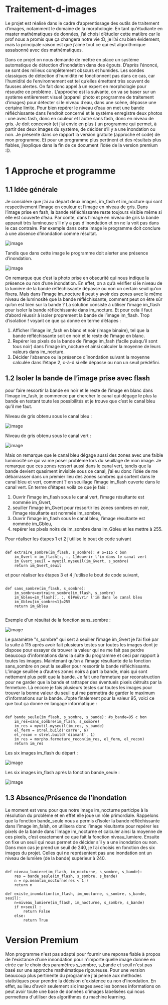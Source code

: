 # Traitement-d-images

Le projet est réalisé dans le cadre d’apprentissage des outils de traitement d’images, notamment le domaine de
la morphologie. En tant qu’étudiante en master mathématiques de données, j’ai choisi d’étudier cette matière
car le prof nous a promis que ça changera notre vie :D, je l’ai cru bien évidement, mais la principale raison
est que j’aime tout ce qui est algorithmique assaisonné avec des mathématiques. 

Dans ce projet on nous demande de mettre en place un système automatique de détection d’inondation dans
des égouts. D’après l’énoncé, se sont des milieux complètement obscurs et humides. Les sondes classiques
de détection d’humidité ne fonctionnent pas dans ce cas, car l’humidité de l’environnement est tel qu’elles
émettent très souvent de fausses alertes. On fait donc appel à un expert en morphologie pour résoudre ce
problème . L’approche est la suivante, on va se baser sur un système entièrement visuel (appareil photo et
programme de traitement d’images) pour détecter si le niveau d’eau, dans une scène, dépasse une certaine
limite. Pour bien repérer le niveau d’eau on met une bande réfléchissante dans l’endroit concerné et le système
enregistre deux photos : une avec fash, donc en couleur et l’autre sans fash, donc en niveau de gris.
Je doit concevoir (et j’ai envie en plus ) un programme qui permet, à partir des deux images du système, de
décider s’il y a une inondation ou non. Je présente dans ce rapport la version gratuite (approche et code) de
mon programme. Et pour un programme plus pertinent et des résultats plus fiables, j’explique dans la fin de
ce document l’idée de la version premium :D.

# 1 Approche et programme

## 1.1 Idée générale

Je considère que j’ai au départ deux images, im_fash et im_nocture qui sont respectivement l’image en couleur
et l’image en niveau de gris. Dans l’image prise en fash, la bande réfléchissante reste toujours visible même
si elle est couverte d’eau. Par conte, dans l’image en niveau de gris la bande apparait très lumineuse s’il n’y
a pas d’inondation et on ne la voit pas dans le cas contraire. Par exemple dans cette image le programme doit
conclure à une absence d’inondation comme résultat. 

![image](https://user-images.githubusercontent.com/77968416/113585722-eafb5780-962c-11eb-85ea-d8ae2e9c5eed.png)

Tandis que dans cette image le programme doit alerter une présence d’inondation.

![image](https://user-images.githubusercontent.com/77968416/113585882-1b42f600-962d-11eb-9893-c62e573400d6.png)

On remarque que c’est la photo prise en obscurité qui nous indique la présence ou non d’une inondation. En
effet, on a qu’à vérifier si le niveau de la lumière de la bande réfléchissante dépasse ou non un certain seuil
qu’on fixera. Mais dans l’image im_nocture il peut y avoir des zones avec le même niveau de luminosité que
la bande réfléchissante, comment peut on être sûr qu’on est bien sur la bande ? La solution consiste à utiliser
l’image im_flash pour isoler la bande réfléchissante dans im_nocture. Et pour cela il faut d’abord réussir à
isoler proprement la bande de l’image im_flash. Trop d’isolation ! voyant ce que ça donne en terme d’étapes :

1. Afficher l’image im_fash en blanc et noir (image binaire), tel que la bande réfléchissante soit en noir
et le reste de l’image en blanc.
2. Repérer les pixels de la bande de l’image im_fash (facile puisqu’il sont tous noir) dans l’image im_nocture
et ainsi calculer la moyenne de leurs valeurs dans im_nocture.
3. Décider l’absence ou la présence d’inondation suivant la moyenne calculée dans l’étape 2, c-à-d si elle
dépasse ou non un seuil prédéfini.

## 1.2 Isoler la bande de l’image prise avec flash

pour faire ressortir la bande en noir et le reste de l’image en blanc dans l’image im_fash, je commence par
chercher le canal qui dégage le plus la bande en testant toute les possibilités et je trouve que c’est le canal bleu
qu’il me faut.

Niveau de gris obtenu sous le canal bleu :

![image](https://user-images.githubusercontent.com/77968416/113587177-b7213180-962e-11eb-805e-4f451dd224c3.png)

Niveau de gris obtenu sous le canal vert :

![image](https://user-images.githubusercontent.com/77968416/113587248-c99b6b00-962e-11eb-8674-4954c44005c7.png)

Mais on remarque que le canal bleu dégage aussi des zones avec une faible luminosité ce qui va me poser problème
lors du seuillage de mon image. Je remarque que ces zones ressort aussi dans le canal vert, tandis que la bande
devient quasiment invisible sous ce canal, j’ai eu donc l’idée de me débarrasser dans un premier lieu des zones
sombres qui sortent dans le canal bleu et vert, comment ? en seuillage l’image im_flash ouverte dans le canal
vert. En terme d’étapes voilà ce que je fais :

1. Ouvrir l’image im_flash sous le canal vert, l’image résultante est nommée im_Gvert,
2. seuiller l’image im_Gvert pour ressortir les zones sombres en noir, l’image résultante est nommée im_sombre,
3. Ouvrir l’image im_flash sous le canal bleu, l’image résultante est nommée im_Gbleu,
4. repérer les pixels noirs de im_sombre dans im_Gbleu et les mettre à 255.

Pour réaliser les étapes 1 et 2 j’utilise le bout de code suivant

<pre><code>
def extraire_sombre(im_flash, s_sombre): # S=115 c bon
    im_Gvert = im_flash[:, :, 1]#ouvrir l'im dans le canal vert
    im_Gvert_seuil = myutil.myseuil(im_Gvert, s_sombre)
    return im_Gvert_seuil
</code></pre>

et pour réaliser les étapes 3 et 4 j'utilise le bout de code suivant,

<pre><code>
def sans_sombre(im_flash, s_sombre):
    im_sombre=extraire_sombre(im_flash, s_sombre)
    im_Gbleu=im_flash[:, :, 0]#ouvrir l'im dans le canal bleu
    im_Gbleu[im_sombre<1]=255
    return im_Gbleu
 </code></pre>

Exemple d'un résultat de la fonction sans_sombre :

![image](https://user-images.githubusercontent.com/77968416/113601340-7bdc2e00-9641-11eb-9a8c-c9e7674ff652.png)

Le paramètre "s_sombre" qui sert à seuiller l’image im_Gvert je l’ai fixé par la suite à 115 après avoir fait plusieurs testes sur toutes les images dont je dispose pour essayer de trouver la valeur qui ne me fait pas perdre beaucoup d’informations dans la suite du programme et ceci par rapport à toutes les images.
Maintenant qu’on a l’image résultante de la fonction sans_sombre on peut la seuiller pour ressortir la bande réfléchissante. L’image seuillée a d’autres zones noirs à part la bande, mais qui sont nettement plus petit que la bande. Je fait une fermeture par reconstruction pour ne garder que la bande et rattraper des éventuels pixels détruits par la fermeture. Là encore je fais plusieurs testes sur toutes les images pour trouver la bonne valeur du seuil qui me permettra de garder le maximum d’informations sur la bande.
J’opte finalement pour la valeur 95, voici ce que tout ça donne en langage informatique :

<pre><code>
def bande_seule(im_flash, s_sombre, s_bande): #s_bande=95 c bon
    im_res=sans_sombre(im_flash, s_sombre)
    im_res = myutil.myseuil(im_res, s_bande)
    el_ferm = strel.build('carre', 6)
    el_recon = strel.build('diamant', 1)
    im_res = morpho.fermeture_recon(im_res, el_ferm, el_recon)
    return im_res
</code></pre>

Les six images im_flash du départ :

![image](https://user-images.githubusercontent.com/77968416/113604299-5cdf9b00-9645-11eb-8d22-dc1eb61f6868.png)

Les six images im_flash après la fonction bande_seule :

![image](https://user-images.githubusercontent.com/77968416/113605152-8947e700-9646-11eb-8aa1-e0acd2356415.png)


## 1.3 Absence/Présence de l’inondation

Le moment est venu pour que notre image im_nocturne participe à la résolution du problème et en effet elle joue un rôle primordiale. Rappelons que la fonction bande_seule nous a permis d’isoler la bande réfléchissante dans l’image im_falsh, on utilisera donc l’image résultante pour repérer les pixels de la bande dans l’image im_nocturne et calculer ainsi la moyenne de ces pixels, c’est exactement ce que fait la fonction niveau_lumiere. Ensuite on fixe un seuil qui nous permet de décider s’il y a une inondation ou non. Dans mon cas je prend un seuil de 240, je l’ai choisis en fonction des six images du projet. Celles qui ne représentent pas une inondation ont un niveau de lumière (de la bande) supérieur à 240.

<pre><code>
def niveau_lumiere(im_flash, im_nocturne, s_sombre, s_bande):
    res = bande_seule(im_flash, s_sombre, s_bande)
    n = np.mean(im_nocturne[res < 1])
    return n

def existe_inondation(im_flash, im_nocturne, s_sombre, s_bande, seuil):
    n=niveau_lumiere(im_flash, im_nocturne, s_sombre, s_bande)
    if n>seuil :
        return False
    else:
        return True
</code></pre>

# Version Premium
Mon programme n'est pas adapté pour fournir une reponse fiable à propos de l'existance d'une innondation pour n'importe quelle image donnée en etrée car le choix des paramètres s_sombre, s_bande et seuil n'est pas basé sur une approche mathématique rigoureuse. Pour une version beaucoup plus pertinente du programme j'ai pensé aux méthodes statistiques pour prendre la décision d'existence ou non d'inondation. En effet, au lieu d'avoir seulement six images avec les bonnes informations on peut avoir toute une base de données d'images labelisées qui nous permettera d'utiliser des algorithmes du machine learning.
